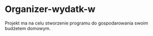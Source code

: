 # Organizer-wydatk-w
Projekt ma na celu stworzenie programu do gospodarowania swoim budżetem domowym.
